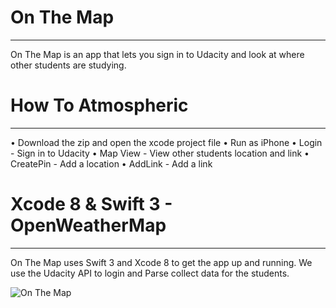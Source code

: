 # On The Map
________________________________________________________________________________
On The Map is an app that lets you sign in to Udacity and look at where other students are studying.

# How To Atmospheric
___________________________________
• Download the zip and open the xcode project file
• Run as iPhone 
• Login -  Sign in to Udacity
• Map View - View other students location and link
• CreatePin - Add a location
• AddLink - Add a link

# Xcode 8 & Swift 3 - OpenWeatherMap
___________________________________
On The Map uses Swift 3 and Xcode 8 to get the app up and running. We use the Udacity API to login and Parse collect data for the students.


![On The Map](http://i.imgur.com/S2yLBYU.png)

